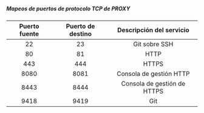 ##### Mapeos de puertos de protocolo TCP de PROXY

| Puerto fuente | Puerto de destino |  Descripción del servicio   |
|:-------------:|:-----------------:|:---------------------------:|
|      22       |        23         |        Git sobre SSH        |
|      80       |        81         |            HTTP             |
|      443      |        444        |            HTTPS            |
|     8080      |       8081        |   Consola de gestión HTTP   |
|     8443      |       8444        | Consola de gestión de HTTPS |
|     9418      |       9419        |             Git             |
